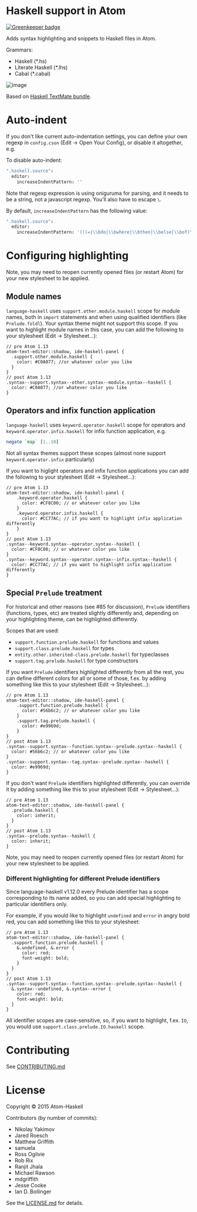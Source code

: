# Haskell support in Atom

[![Greenkeeper badge](https://badges.greenkeeper.io/atom-haskell/language-haskell.svg)](https://greenkeeper.io/)

Adds syntax highlighting and snippets to Haskell files in Atom.

Grammars:

* Haskell (\*.hs)
* Literate Haskell (\*.lhs)
* Cabal (\*.cabal)

![image](https://cloud.githubusercontent.com/assets/7275622/8120540/f16d7ee6-10a8-11e5-9b9d-223ff05a54c6.png)

Based on [Haskell TextMate bundle](https://github.com/textmate/haskell.tmbundle).

# Auto-indent

If you don't like current auto-indentation settings, you can define your own regexp in `config.cson` (Edit -> Open Your Config), or disable it altogether, e.g.

To disable auto-indent:

```cson
".haskell.source":
  editor:
    increaseIndentPattern: ''
```

Note that regexp expression is using oniguruma for parsing, and it needs to be a string, not a javascript regexp. You'll also have to escape `\`.

By default, `increaseIndentPattern` has the following value:

```cson
".haskell.source":
  editor:
    increaseIndentPattern: '(((=|\\bdo|\\bwhere|\\bthen|\\belse|\\bof)\\s*)|(\\bif(?!.*\\bthen\\b.*\\belse\\b.*).*))$'
```

# Configuring highlighting

Note, you may need to reopen currently opened files (or restart Atom) for your new stylesheet to be applied.

## Module names

`language-haskell` uses `support.other.module.haskell` scope for module names, both in `import` statements and when using qualified identifiers (like `Prelude.foldl`). Your syntax theme might not support this scope. If you want to highlight module names in this case, you can add the following to your stylesheet (Edit → Stylesheet...):

```less
// pre Atom 1.13
atom-text-editor::shadow, ide-haskell-panel {
  .support.other.module.haskell {
    color: #C0A077; //or whatever color you like
  }
}
// post Atom 1.13
.syntax--support.syntax--other.syntax--module.syntax--haskell {
  color: #C0A077; //or whatever color you like
}
```

## Operators and infix function application

`language-haskell` uses `keyword.operator.haskell` scope for operators and `keyword.operator.infix.haskell` for infix function application, e.g.

```haskell
negate `map` [1..10]
```

Not all syntax themes support these scopes (almost none support `keyword.operator.infix` particularly)

If you want to higlight operators and infix function applications you can add the following to your stylesheet (Edit → Stylesheet...):

```less
// pre Atom 1.13
atom-text-editor::shadow, ide-haskell-panel {
    .keyword.operator.haskell {
      color: #CF8C00; // or whatever color you like
    }
    .keyword.operator.infix.haskell {
      color: #CC77AC; // if you want to highlight infix application differently
    }
}
// post Atom 1.13
.syntax--keyword.syntax--operator.syntax--haskell {
  color: #CF8C00; // or whatever color you like
}
.syntax--keyword.syntax--operator.syntax--infix.syntax--haskell {
  color: #CC77AC; // if you want to highlight infix application differently
}
```

## Special `Prelude` treatment

For historical and other reasons (see #85 for discussion), `Prelude` identifiers (functions, types, etc) are treated slightly differently and, depending on your highlighting theme, can be highlighted differently.

Scopes that are used:

* `support.function.prelude.haskell` for functions and values
* `support.class.prelude.haskell` for types
* `entity.other.inherited-class.prelude.haskell` for typeclasses
* `support.tag.prelude.haskell` for type constructors

If you want `Prelude` identifiers highlighted differently from all the rest, you can define different colors for all or some of those, f.ex. by adding something like this to your stylesheet (Edit → Stylesheet...):

```less
// pre Atom 1.13
atom-text-editor::shadow, ide-haskell-panel {
    .support.function.prelude.haskell {
      color: #56b6c2; // or whatever color you like
    }
    .support.tag.prelude.haskell {
      color: #e9969d;
    }
}
// post Atom 1.13
.syntax--support.syntax--function.syntax--prelude.syntax--haskell {
  color: #56b6c2; // or whatever color you like
}
.syntax--support.syntax--tag.syntax--prelude.syntax--haskell {
  color: #e9969d;
}
```

If you don't want `Prelude` identifiers highlighted differently, you can override it by adding something like this to your stylesheet (Edit → Stylesheet...):

```less
// pre Atom 1.13
atom-text-editor::shadow, ide-haskell-panel {
  .prelude.haskell {
    color: inherit;
  }
}
// post Atom 1.13
.syntax--prelude.syntax--haskell {
  color: inherit;
}
```

Note, you may need to reopen currently opened files (or restart Atom) for your new stylesheet to be applied.

### Different highlighting for different Prelude identifiers

Since language-haskell v1.12.0 every Prelude identifier has a scope corresponding to its name added, so you can add special highlighting to particular identifiers only.

For example, if you would like to highlight `undefined` and `error` in angry bold red, you can add something like this to your stylesheet:

```less
// pre Atom 1.13
atom-text-editor::shadow, ide-haskell-panel {
  .support.function.prelude.haskell {
    &.undefined, &.error {
      color: red;
      font-weight: bold;
    }
  }
}
// post Atom 1.13
.syntax--support.syntax--function.syntax--prelude.syntax--haskell {
  &.syntax--undefined, &.syntax--error {
    color: red;
    font-weight: bold;
  }
}
```

All identifier scopes are case-sensitive, so, if you want to highlight, f.ex. `IO`, you would use `support.class.prelude.IO.haskell` scope.

# Contributing

See [CONTRIBUTING.md](https://github.com/atom-haskell/language-haskell/blob/master/CONTRIBUTING.md)

# License

Copyright © 2015 Atom-Haskell

Contributors (by number of commits):
* Nikolay Yakimov
* Jared Roesch
* Matthew Griffith
* samuela
* Ross Ogilvie
* Rob Rix
* Ranjit Jhala
* Michael Rawson
* mdgriffith
* Jesse Cooke
* Ian D. Bollinger

See the [LICENSE.md][LICENSE] for details.

[LICENSE]: https://github.com/atom-haskell/language-haskell/blob/master/LICENSE.md
